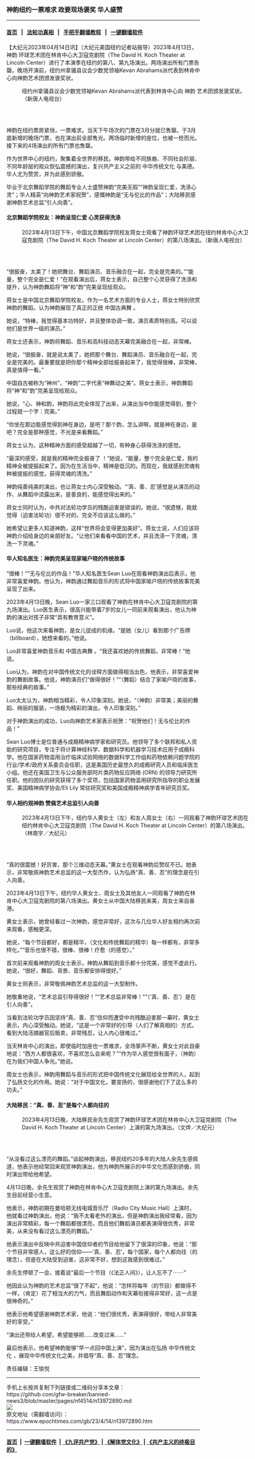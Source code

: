 ### 神韵纽约一票难求 政要现场褒奖 华人盛赞
------------------------

#### [首页](https://github.com/gfw-breaker/banned-news3/blob/master/README.md) &nbsp;&nbsp;|&nbsp;&nbsp; [法轮功真相](https://github.com/begood0513/basic/blob/master/README.md)  &nbsp;&nbsp;|&nbsp;&nbsp; [手把手翻墙教程](https://github.com/gfw-breaker/guides/wiki)  &nbsp;&nbsp;|&nbsp;&nbsp; [一键翻墙软件](https://github.com/gfw-breaker/nogfw/blob/master/README.md)  



<div><p>
 【大纪元2023年04月14日讯】（大纪元美国纽约记者站报导）2023年4月13日，
 <ok href="https://www.epochtimes.com/gb/tag/%E7%A5%9E%E9%9F%B5.html">
  神韵
 </ok>
 环球艺术团在林肯中心大卫寇克剧院（The David H. Koch Theater at Lincoln Center）进行了本演季在纽约的第八、第九场演出。两场演出所有门票告罄。晚场开演前，纽约州拿骚县议会少数党领袖Kevan Abrahams派代表到林肯中心向神韵艺术团颁发褒奖状。
</p>
<figure aria-describedby="caption-attachment-13972902" class="wp-caption aligncenter" id="attachment_13972902" style="width: 600px">
 <ok href="https://i.epochtimes.com/assets/uploads/2023/04/id13972902-2304140749102124.jpg" target="_blank">
  <img alt="" class="size-large wp-image-13972902" src="https://i.epochtimes.com/assets/uploads/2023/04/id13972902-2304140749102124-600x399.jpg" title=""/>
 </ok>
 <br/><figcaption class="wp-caption-text" id="caption-attachment-13972902">
  纽约州拿骚县议会少数党领袖Kevan Abrahams派代表到林肯中心向
  <ok href="https://www.epochtimes.com/gb/tag/%E7%A5%9E%E9%9F%B5.html">
   神韵
  </ok>
  艺术团颁发褒奖状。（新唐人电视台）
 </figcaption><br/>
</figure><br/>
<p>
 神韵在纽约票房紧俏，一票难求。当天下午场次的门票在3月分就已售罄。于3月底新增的晚场门票，也在演出前全部售光。两场临时新增的座位，也被一抢而光。接下来的4场演出的所有门票也售罄。
</p>
<p>
 作为世界中心的纽约，聚集着全世界的移民。神韵带给不同族裔、不同社会阶层、不同年龄层的观众恢弘震撼的演出，复兴共产主义之前的
 <ok href="https://www.epochtimes.com/gb/tag/%E4%B8%AD%E5%8D%8E%E4%BC%A0%E7%BB%9F%E6%96%87%E5%8C%96.html">
  中华传统文化
 </ok>
 与美德。华人尤为赞赏，并为此感到骄傲。
</p>
<p>
 毕业于北京舞蹈学院的舞蹈专业人士盛赞神韵“完美无瑕”“神韵呈现仁爱，洗涤心灵”；华人精英“向神韵艺术家祝贺”，感慨神韵是“无与伦比的作品”；大陆移民感谢神韵艺术总监“引人向善”。
</p>
<h4>
 北京舞蹈学院校友：神韵呈现仁爱 心灵获得洗涤
</h4>
<figure aria-describedby="caption-attachment-13972897" class="wp-caption aligncenter" id="attachment_13972897" style="width: 600px">
 <ok href="https://i.epochtimes.com/assets/uploads/2023/04/id13972897-2304140647522124.jpg" target="_blank">
  <img alt="" class="size-large wp-image-13972897" src="https://i.epochtimes.com/assets/uploads/2023/04/id13972897-2304140647522124-600x400.jpg" title=""/>
 </ok>
 <br/><figcaption class="wp-caption-text" id="caption-attachment-13972897">
  2023年4月13日下午，中国北京舞蹈学院校友蒋女士观看了神韵环球艺术团在纽约林肯中心大卫寇克剧院（The David H. Koch Theater at Lincoln Center）的第八场演出。（新唐人电视台）
 </figcaption><br/>
</figure><br/>
<p>
 “很振奋，太美了！她把舞台、舞蹈演员、音乐融合在一起，完全是完美的。”“能量，整个完全是仁爱！”在观看演出后，蒋女士表示，自己整个心灵获得了洗涤和提升，认为神韵舞蹈将“神”和“韵”完美呈现给观众。
</p>
<p>
 蒋女士是中国北京舞蹈学院校友。作为一名艺术方面的专业人士，蒋女士特别欣赏神韵的舞蹈，认为神韵展现了真正的正统
 <ok href="https://www.epochtimes.com/gb/tag/%E4%B8%AD%E5%9B%BD%E5%8F%A4%E5%85%B8%E8%88%9E.html">
  中国古典舞
 </ok>
 。
</p>
<p>
 她说，“特棒，我觉得基本功特好，并且整体协调一致，演员素质特别高。可以说他们是世界一级的演员。”
</p>
<p>
 蒋女士还表示，神韵将舞蹈、音乐和高科技动态天幕完美融合在一起，非常棒。
</p>
<p>
 她说，“很振奋，就是说太美了，她把那个舞台、舞蹈演员、音乐融合在一起，完全是完美的。最重要就是把你那个精神全部给振奋起来了，我觉得很棒，非常棒，真是值得一看。”
</p>
<p>
 中国自古被称为“神州”，“神韵”二字代表“神舞动之美”。蒋女士表示，神韵舞蹈将“神”和“韵”完美呈现给观众。
</p>
<p>
 她说，“心、神和韵，神韵将此完全体现了出来，从演出当中你能感觉得到，整个过程就一个字：完美。”
</p>
<p>
 “你坐在那边能感觉得到神在身边，是吧？那个韵，怎么讲啊，就是神在身边，是吧？完全是那种感觉，不光是来看舞蹈。”
</p>
<p>
 蒋女士认为，这种精神方面的感受超越了一切，有种身心获得洗涤的感觉。
</p>
<p>
 “最深的感受，就是我的精神完全振奋了 ！”她说，“能量，整个完全是仁爱，我的精神全被提振起来了。因为在生活当中，精神是低沉的。而现在，我就感到灵魂有种被提振的感觉，获得灵魂的清洗。”
</p>
<p>
 神韵纯善纯美的演出，也让蒋女士内心深受触动。“‘真、善、忍’感觉是从演员的动作、从舞蹈中流露出来，是善良的，能感觉得出来的。”
</p>
<p>
 蒋女士同时认为，中共对法轮功学员的残酷迫害是错误的。她说，“很遗憾，我就觉得（迫害法轮功）很不对的，完全不应该这么做的。”
</p>
<p>
 她希望让更多人知道神韵，这样“世界将会变得更加美好”。蒋女士说，人们应该将神韵介绍给身边的亲朋好友。“让他们来看看中国的艺术，并且洗涤一下灵魂，清洗一下灵魂。”
</p>
<h4>
 华人知名医生：神韵完美呈现家喻户晓的传统故事
</h4>
<p>
 “很棒！”“无与伦比的作品！”华人知名医生Sean Luo在观看神韵演出后表示，他非常喜爱神韵。他认为，神韵通过舞蹈音乐的形式将中国家喻户晓的传统故事完美呈现了出来。
</p>
<p>
 2023年4月13日晚，Sean Luo一家三口观看了神韵在林肯中心大卫寇克剧院的第九场演出。Luo医生表示，很高兴能带着7岁的女儿一同前来观看演出，他认为神韵的演出对孩子非常“具有教育意义”。
</p>
<p>
 Luo说，他这次来看神韵，是女儿促成的机缘。“是她（女儿）看到那个广告牌（billboard），她想来看的。”他说。
</p>
<p>
 Luo非常喜爱神韵音乐和
 <ok href="https://www.epochtimes.com/gb/tag/%E4%B8%AD%E5%9B%BD%E5%8F%A4%E5%85%B8%E8%88%9E.html">
  中国古典舞
 </ok>
 。“我还喜欢她的传统舞蹈，非常棒！”他说。
</p>
<p>
 Luo认为，神韵在对中国传统文化的诠释方面做得相当出色，他表示，非常喜爱神韵的舞剧故事。他说，神韵演员们“做得很好！”“（舞蹈）结合了家喻户晓的故事，那些经典的故事。”
</p>
<p>
 Luo太太认为，神韵相当精彩，令人印象深刻。她说，“（神韵）非常美；美丽的舞蹈、绚丽的服装，一场极为精彩的演出，令人印象深刻。”
</p>
<p>
 对于神韵演出的成功，Luo向神韵艺术家表示祝贺：“祝贺他们！无与伦比的作品！”
</p>
<p>
 Sean Luo博士是位普通与成瘾精神病学家和研究员。他领导了多个联邦和私人资助的研究项目，专注于将计算神经科学、数据科学和机器学习技术应用于成瘾科学。他在国家药物滥用治疗临床试验网络的数据科学工作组和药物依赖问题学院的行业/学术/政府关系委员会任职，这是美国历史最悠久的成瘾研究人员和临床医生小组。他还在美国卫生与公众服务部阿片类药物反应网络 (ORN) 的领导力研究所任职。他的团队的研究获得了多个奖项，包括国家药物滥用研究所指导的职业发展奖、美国精神病学协会/Eli Lily 常驻研究奖和美国成瘾精神病学青年研究员奖。
</p>
<h4>
 华人相约观神韵 赞佩艺术总监引人向善
</h4>
<figure aria-describedby="caption-attachment-13972898" class="wp-caption aligncenter" id="attachment_13972898" style="width: 600px">
 <ok href="https://i.epochtimes.com/assets/uploads/2023/04/id13972898-2304131747472124.jpg" target="_blank">
  <img alt="" class="size-large wp-image-13972898" src="https://i.epochtimes.com/assets/uploads/2023/04/id13972898-2304131747472124-600x410.jpg" title=""/>
 </ok>
 <br/><figcaption class="wp-caption-text" id="caption-attachment-13972898">
  2023年4月13日下午，纽约华人黄女士（左）和友人周女士（右）一同观看了神韵环球艺术团在纽约林肯中心大卫寇克剧院（The David H. Koch Theater at Lincoln Center）的第八场演出。（林南宇／大纪元）
 </figcaption><br/>
</figure><br/>
<p>
 “真的很震撼！好厉害，那个三维动态天幕。”黄女士在观看神韵后赞叹不已。她表示，非常敬佩神韵艺术总监的这一大型杰作，认为弘扬“真、善、忍”的理念是在引人向善。
</p>
<p>
 2023年4月13日下午，纽约华人黄女士、周女士及其他友人一同观看了神韵在林肯中心大卫寇克剧院的第八场演出。黄女士从中国大陆移民来美，周女士来自香港。
</p>
<p>
 黄女士表示，她曾经看过一次神韵，感觉非常好，这次与几位华人好友相约再次前来观看，感触更深。
</p>
<p>
 她说，“每个节目都好，都是精华，（文化和传统舞蹈的精华）每一样都有，非常多样化。”“音乐也很不错，很棒、很棒！疗愈（的感觉）。”
</p>
<p>
 首次前来观看神韵的周女士表示，神韵从舞蹈到音乐都十分完美，感觉不虚此行。她说，“很好，舞蹈、背景、音乐都安排得很好。”
</p>
<p>
 黄女士则表示，非常敬佩神韵艺术总监的这一大型制作。
</p>
<p>
 她敬重地说，“艺术总监引导得很好！”“艺术总监非常棒！”“（‘真、善、忍’）是在引人向善”。
</p>
<p>
 当看到法轮功学员因坚持“真、善、忍”信仰而遭受中共残酷迫害那一幕时，黄女士表示，内心深受触动。她说，“这是一个非常好的引导（人们了解真相的）方式，看到大陆活摘器官后贩卖，非常残忍，让人内心很难过。”
</p>
<p>
 当天林肯中心的演出，即使临时加座也一票难求，全场掌声不断，黄女士对此自豪地说：“西方人都很喜欢，不喜欢怎么会来呢？”“作为华人感觉很有面子，（神韵）在为我们中国人争光。”她说。
</p>
<p>
 周女士也表示，神韵用舞蹈与音乐的形式把中国传统文化展现给全世界的人，起到了弘扬文化的作用。她说：“对于中国文化，要宣扬的，很感谢他们下了这么多的功夫。”
</p>
<h4>
 大陆移民：“真、善、忍”是每个人都向往的
</h4>
<figure aria-describedby="caption-attachment-13972899" class="wp-caption aligncenter" id="attachment_13972899" style="width: 600px">
 <ok href="https://i.epochtimes.com/assets/uploads/2023/04/id13972899-2304132238562124.jpg" target="_blank">
  <img alt="" class="size-large wp-image-13972899" src="https://i.epochtimes.com/assets/uploads/2023/04/id13972899-2304132238562124-600x400.jpg" title=""/>
 </ok>
 <br/><figcaption class="wp-caption-text" id="caption-attachment-13972899">
  2023年4月13日晚，大陆移民余先生观赏了神韵环球艺术团在林肯中心大卫寇克剧院（The David H. Koch Theater at Lincoln Center）上演的第九场演出。（文烨／大纪元）
 </figcaption><br/>
</figure><br/>
<p>
 “从没看过这么漂亮的舞蹈。”谈起神韵演出，移民纽约20多年的大陆人余先生感佩道，他表示他经常回来观赏神韵演出，他为神韵所展示的中华文化而感到骄傲，同时演出带给他希望。
</p>
<p>
 4月13日晚，余先生观赏了神韵在林肯中心大卫寇克剧院上演的第九场演出。余先生目前经营小生意。
</p>
<p>
 他表示，神韵初期在曼哈顿无线电城音乐厅（Radio City Music Hall）上演时，他就看过神韵演出，他说：“我不太看老外的演出，但是神韵演出我经常看，因为演出非常精彩，每一个舞蹈都很漂亮，而且他们舞蹈演员都表演得很优秀，非常美，从来没有看过这么漂亮的舞蹈。”
</p>
<p>
 他表示演出中反映中共迫害中国信仰者的节目给他留下了很深的印象，他说：“那个节目非常感人，这么好的信仰——‘真、善、忍’，每个国家，每个人都向往（的理念），但是在大陆受到迫害，这非常不好，想到这我感到很难过。”
</p>
<p>
 余先生停顿了一会，接着说“最后一个节目（《法正人间》），让人忘不了⋯⋯”
</p>
<p>
 他因此认为神韵的艺术总监“很了不起”，他说：“怎样将每年（的节目）都做得不一样，（肯定）花了相当大的力气，而且舞蹈动作和天幕衔接得非常好，这一点是很神奇的。”
</p>
<p>
 他表示他希望感谢神韵艺术家，他说：“他们很优秀，表演得很好，带给人非常美好的享受。”
</p>
<p>
 “演出还带给人希望，希望能够把……改变过来……”
</p>
<p>
 最后他表示，他希望神韵能够“早一点回中国上演”，因为演出在弘扬
 <ok href="https://www.epochtimes.com/gb/tag/%E4%B8%AD%E5%8D%8E%E4%BC%A0%E7%BB%9F%E6%96%87%E5%8C%96.html">
  中华传统文化
 </ok>
 ，展现中华传统文化之美，并倡导“真、善、忍”理念。
</p>
<p>
 责任编辑：王愉悦
</p>
</div>
<hr/>
手机上长按并复制下列链接或二维码分享本文章：<br/>
https://github.com/gfw-breaker/banned-news3/blob/master/pages/nf4514/n13972890.md <br/>
<a href='https://github.com/gfw-breaker/banned-news3/blob/master/pages/nf4514/n13972890.md'><img src='https://github.com/gfw-breaker/banned-news3/blob/master/pages/nf4514/n13972890.md.png'/></a> <br/>
原文地址（需翻墙访问）：https://www.epochtimes.com/gb/23/4/14/n13972890.htm


------------------------
#### [首页](https://github.com/gfw-breaker/banned-news3/blob/master/README.md) &nbsp;|&nbsp; [一键翻墙软件](https://github.com/gfw-breaker/nogfw/blob/master/README.md) &nbsp;| [《九评共产党》](https://github.com/gfw-breaker/9ping.md/blob/master/README.md#九评之一评共产党是什么) | [《解体党文化》](https://github.com/gfw-breaker/jtdwh.md/blob/master/README.md) | [《共产主义的终极目的》](https://github.com/gfw-breaker/gczydzjmd.md/blob/master/README.md)


<img src='http://gfw-breaker.win/banned-news3/pages/nf4514/n13972890.md' width='0px' height='0px'/>